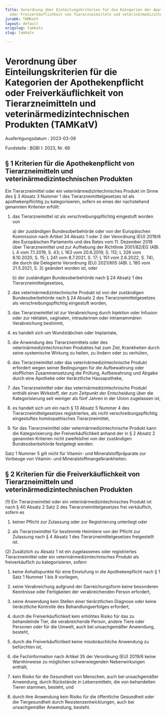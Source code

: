```yaml
---
Title: Verordnung über Einteilungskriterien für die Kategorien der Apothekenpflicht
  oder Freiverkäuflichkeit von Tierarzneimitteln und veterinärmedizintechnischen Produkten
jurabk: TAMKatV
layout: default
origslug: tamkatv
slug: tamkatv

---
```


# Verordnung über Einteilungskriterien für die Kategorien der Apothekenpflicht oder Freiverkäuflichkeit von Tierarzneimitteln und veterinärmedizintechnischen Produkten (TAMKatV)

Ausfertigungsdatum
:   2023-03-09

Fundstelle
:   BGBl I: 2023, Nr. 66


## § 1 Kriterien für die Apothekenpflicht von Tierarzneimitteln und veterinärmedizintechnischen Produkten

Ein Tierarzneimittel oder ein veterinärmedizintechnisches Produkt im
Sinne des § 3 Absatz 3 Nummer 1 des Tierarzneimittelgesetzes ist als
apothekenpflichtig zu kategorisieren, sofern es eines der nachstehend
genannten Kriterien erfüllt:

1.  das Tierarzneimittel ist als verschreibungspflichtig eingestuft worden
    von

    a)  der zuständigen Bundesoberbehörde oder von der Europäischen Kommission
        nach Artikel 34 Absatz 1 oder 2 der Verordnung (EU) 2019/6 des
        Europäischen Parlaments und des Rates vom 11. Dezember 2018 über
        Tierarzneimittel und zur Aufhebung der Richtlinie 2001/82/EG (ABl. L 4
        vom 7.1.2019, S. 43; L 163 vom 20.6.2019, S. 112; L 326 vom 8.10.2020,
        S. 15; L 241 vom 8.7.2021, S. 17; L 151 vom 2.6.2022, S. 74), die
        durch die Delegierte Verordnung (EU) 2021/805 (ABl. L 180 vom
        21\.5.2021, S. 3) geändert worden ist, oder


    b)  der zuständigen Bundesoberbehörde nach § 24 Absatz 1 des
        Tierarzneimittelgesetzes,





2.  das veterinärmedizintechnische Produkt ist von der zuständigen
    Bundesoberbehörde nach § 24 Absatz 2 des Tierarzneimittelgesetzes als
    verschreibungspflichtig eingestuft worden,


3.  das Tierarzneimittel ist zur Verabreichung durch Injektion oder
    Infusion oder zur rektalen, vaginalen, intrauterinen oder
    intramammären Verabreichung bestimmt,


4.  es handelt sich um Wundstäbchen oder Implantate,


5.  die Anwendung des Tierarzneimittels oder des
    veterinärmedizintechnischen Produktes hat zum Ziel, Krankheiten durch
    seine systemische Wirkung zu heilen, zu lindern oder zu verhüten,


6.  das Tierarzneimittel oder das veterinärmedizintechnische Produkt
    erfordert wegen seiner Bedingungen für die Aufbewahrung oder
    stofflichen Zusammensetzung die Prüfung, Aufbewahrung und Abgabe durch
    eine Apotheke oder tierärztliche Hausapotheke,


7.  das Tierarzneimittel oder das veterinärmedizintechnische Produkt
    enthält einen Wirkstoff, der zum Zeitpunkt der Entscheidung über die
    Kategorisierung seit weniger als fünf Jahren in der Union zugelassen
    ist,


8.  es handelt sich um ein nach § 13 Absatz 5 Nummer 4 des
    Tierarzneimittelgesetzes registriertes, als nicht
    verschreibungspflichtig eingestuftes homöopathisches Tierarzneimittel,


9.  für das Tierarzneimittel oder veterinärmedizintechnische Produkt kann
    die Kategorisierung der Freiverkäuflichkeit anhand der in § 2 Absatz 2
    genannten Kriterien nicht zweifelsfrei von der zuständigen
    Bundesoberbehörde festgelegt werden.



Satz 1 Nummer 5 gilt nicht für Vitamin- und Mineralstoffpräparate zur
Vorbeuge von Vitamin- und Mineralstoffmangelkrankheiten.


## § 2 Kriterien für die Freiverkäuflichkeit von Tierarzneimitteln und veterinärmedizintechnischen Produkten

(1) Ein Tierarzneimittel oder ein veterinärmedizintechnisches Produkt
ist nach § 40 Absatz 2 Satz 2 des Tierarzneimittelgesetzes frei
verkäuflich, sofern es

1.  keiner Pflicht zur Zulassung oder zur Registrierung unterliegt oder


2.  als Tierarzneimittel für bestimmte Heimtiere von der Pflicht zur
    Zulassung nach § 4 Absatz 1 des Tierarzneimittelgesetzes freigestellt
    ist.




(2) Zusätzlich zu Absatz 1 ist ein zugelassenes oder registriertes
Tierarzneimittel oder ein veterinärmedizintechnisches Produkt als
freiverkäuflich zu kategorisieren, sofern

1.  keine Anhaltspunkte für eine Einstufung in die Apothekenpflicht nach §
    1 Satz 1 Nummer 1 bis 9 vorliegen,


2.  seine Verabreichung aufgrund der Darreichungsform keine besonderen
    Kenntnisse oder Fertigkeiten der verabreichenden Person erfordert,


3.  seine Anwendung kein Stellen einer tierärztlichen Diagnose oder keine
    tierärztliche Kontrolle des Behandlungserfolges erfordert,


4.  durch die Freiverkäuflichkeit kein erhöhtes Risiko für das zu
    behandelnde Tier, die verabreichende Person, andere Tiere oder
    Personen oder für die Umwelt, auch bei unsachgemäßer Anwendung,
    besteht,


5.  durch die Freiverkäuflichkeit keine missbräuchliche Anwendung zu
    befürchten ist,


6.  die Fachinformation nach Artikel 35 der Verordnung (EU) 2019/6 keine
    Warnhinweise zu möglichen schwerwiegenden Nebenwirkungen enthält,


7.  kein Risiko für die Gesundheit von Menschen, auch bei unsachgemäßer
    Anwendung, durch Rückstände in Lebensmitteln, die von behandelten
    Tieren stammen, besteht, und


8.  durch ihre Anwendung kein Risiko für die öffentliche Gesundheit oder
    die Tiergesundheit durch Resistenzentwicklungen, auch bei
    unsachgemäßer Anwendung, besteht.




